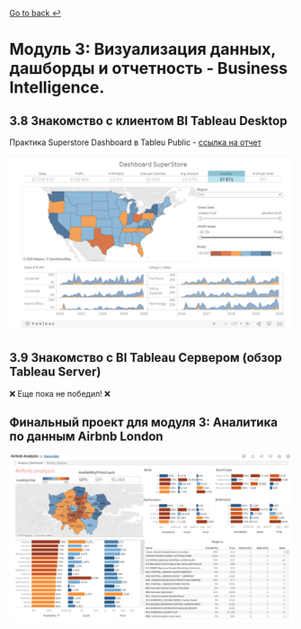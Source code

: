 [Go to back :leftwards_arrow_with_hook:](https://github.com/Kozub420/DE-101)
# Модуль 3: Визуализация данных, дашборды и отчетность - Business Intelligence.

## 3.8 Знакомство с клиентом BI Tableau Desktop
Практика
Superstore Dashboard в Tableu Public - [ссылка на отчет](https://public.tableau.com/views/Module03_16394012729050/Dashboard1?:language=en-US&:retry=yes&:display_count=n&:origin=viz_share_link)

![Dashboard Tableu](https://github.com/Kozub420/DE-101/blob/main/Module03/Dashboard_tableu.PNG)

## 3.9 Знакомство с BI Tableau Сервером (обзор Tableau Server)
❌ Еще пока не победил! ❌

## Финальный проект для модуля 3: Аналитика по данным Airbnb London
![Final Project](https://github.com/Kozub420/DE-101/blob/main/Module03/FinalProject.PNG)
